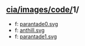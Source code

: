 ## [cia/images/code/](https://data.bde-pps.fr/cia/images/code/)1/

- f: [parantade0.svg](https://data.bde-pps.fr/cia/images/code/1/parantade0.svg)
- f: [anthill.svg](https://data.bde-pps.fr/cia/images/code/1/anthill.svg)
- f: [parantade1.svg](https://data.bde-pps.fr/cia/images/code/1/parantade1.svg)
